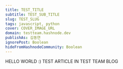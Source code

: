 ```yaml
---
title: TEST_TITLE
subtitle: TEST_SUB_TITLE
slug: TEST_SLUG
tags: javascript, python
cover: COVER_IMAGE_URL
domain: testteam.hashnode.dev  
publishAs: 김동연
ignorePost: Boolean
hideFromHashnodeCommunity: Boolean
---
```


HELLO WORLD :)
TEST ARTICLE IN TEST TEAM BLOG